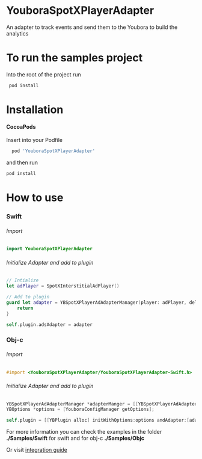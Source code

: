 # YouboraSpotXPlayerAdapter

An adapter to track events and send them to the Youbora to build the analytics

# To run the samples project

Into the root of the project run

```bash
 pod install
```

# Installation

#### CocoaPods

Insert into your Podfile

```bash
  pod 'YouboraSpotXPlayerAdapter'
```

and then run

```bash
pod install
```

# How to use

### Swift

###### Import

```swift
import YouboraSpotXPlayerAdapter
```

###### Initialize Adapter and add to plugin

```swift
// Intialize
let adPlayer = SpotXInterstitialAdPlayer()

// Add to plugin
guard let adapter = YBSpotXPlayerAdAdapterManager(player: adPlayer, delegate: delegate).getAdapter() as? YBPlayerAdapter<AnyObject> else {
    return
}

self.plugin.adsAdapter = adapter
```

### Obj-c

###### Import

```objectivec
#import <YouboraSpotXPlayerAdapter/YouboraSpotXPlayerAdapter-Swift.h>
```

###### Initialize Adapter and add to plugin

```objectivec
YBSpotXPlayerAdAdapterManager *adapterManger = [[YBSpotXPlayerAdAdapterManager alloc] initWithPlayer:self.player];
YBOptions *options = [YouboraConfigManager getOptions];

self.plugin = [[YBPlugin alloc] initWithOptions:options andAdapter:[adapterManger getAdapter]];
```

For more information you can check the examples in the folder **./Samples/Swift** for swift and for obj-c **./Samples/Objc**

Or visit [integration guide](http://developer.nicepeopleatwork.com/plugins/integration/spotx-2/)
